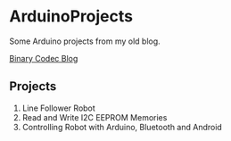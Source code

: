 # ArduinoProjects

Some Arduino projects from my old blog.

[Binary Codec Blog](http://binarycodec.blogspot.com)

## Projects

1) Line Follower Robot
2) Read and Write I2C EEPROM Memories
3) Controlling Robot with Arduino, Bluetooth and Android
